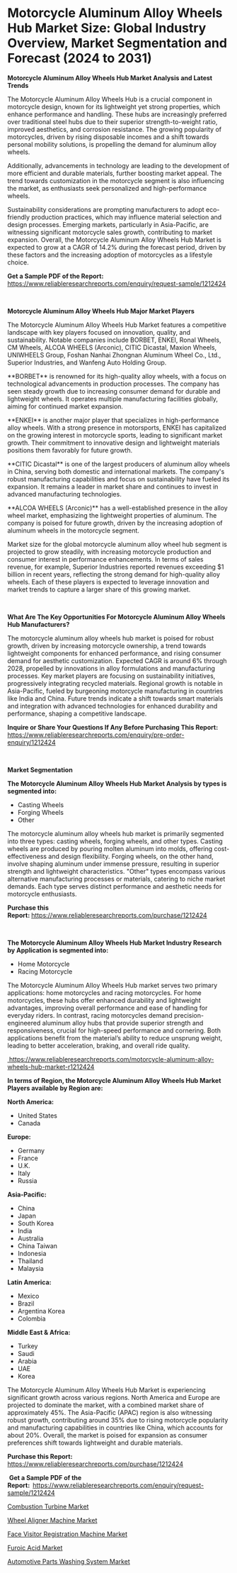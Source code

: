 <p><h1>Motorcycle Aluminum Alloy Wheels Hub Market Size: Global Industry Overview, Market Segmentation and Forecast (2024 to 2031)</h1></p><p><strong>Motorcycle Aluminum Alloy Wheels Hub Market Analysis and Latest Trends</strong></p>
<p><p>The Motorcycle Aluminum Alloy Wheels Hub is a crucial component in motorcycle design, known for its lightweight yet strong properties, which enhance performance and handling. These hubs are increasingly preferred over traditional steel hubs due to their superior strength-to-weight ratio, improved aesthetics, and corrosion resistance. The growing popularity of motorcycles, driven by rising disposable incomes and a shift towards personal mobility solutions, is propelling the demand for aluminum alloy wheels. </p><p>Additionally, advancements in technology are leading to the development of more efficient and durable materials, further boosting market appeal. The trend towards customization in the motorcycle segment is also influencing the market, as enthusiasts seek personalized and high-performance wheels. </p><p>Sustainability considerations are prompting manufacturers to adopt eco-friendly production practices, which may influence material selection and design processes. Emerging markets, particularly in Asia-Pacific, are witnessing significant motorcycle sales growth, contributing to market expansion. Overall, the Motorcycle Aluminum Alloy Wheels Hub Market is expected to grow at a CAGR of 14.2% during the forecast period, driven by these factors and the increasing adoption of motorcycles as a lifestyle choice.</p></p>
<p><strong>Get a Sample PDF of the Report:&nbsp;</strong> <a href="https://www.reliableresearchreports.com/enquiry/request-sample/1212424?utm_campaign=5&utm_medium=2&utm_source=Github&utm_content=ia&utm_term=06102024&utm_id=motorcycle-aluminum-alloy-wheels-hub">https://www.reliableresearchreports.com/enquiry/request-sample/1212424</a></p>
<p>&nbsp;</p>
<p><strong>Motorcycle Aluminum Alloy Wheels Hub Major Market Players</strong></p>
<p><p>The Motorcycle Aluminum Alloy Wheels Hub Market features a competitive landscape with key players focused on innovation, quality, and sustainability. Notable companies include BORBET, ENKEI, Ronal Wheels, CM Wheels, ALCOA WHEELS (Arconic), CITIC Dicastal, Maxion Wheels, UNIWHEELS Group, Foshan Nanhai Zhongnan Aluminum Wheel Co., Ltd., Superior Industries, and Wanfeng Auto Holding Group.</p><p>**BORBET** is renowned for its high-quality alloy wheels, with a focus on technological advancements in production processes. The company has seen steady growth due to increasing consumer demand for durable and lightweight wheels. It operates multiple manufacturing facilities globally, aiming for continued market expansion.</p><p>**ENKEI** is another major player that specializes in high-performance alloy wheels. With a strong presence in motorsports, ENKEI has capitalized on the growing interest in motorcycle sports, leading to significant market growth. Their commitment to innovative design and lightweight materials positions them favorably for future growth.</p><p>**CITIC Dicastal** is one of the largest producers of aluminum alloy wheels in China, serving both domestic and international markets. The company's robust manufacturing capabilities and focus on sustainability have fueled its expansion. It remains a leader in market share and continues to invest in advanced manufacturing technologies.</p><p>**ALCOA WHEELS (Arconic)** has a well-established presence in the alloy wheel market, emphasizing the lightweight properties of aluminum. The company is poised for future growth, driven by the increasing adoption of aluminum wheels in the motorcycle segment.</p><p>Market size for the global motorcycle aluminum alloy wheel hub segment is projected to grow steadily, with increasing motorcycle production and consumer interest in performance enhancements. In terms of sales revenue, for example, Superior Industries reported revenues exceeding $1 billion in recent years, reflecting the strong demand for high-quality alloy wheels. Each of these players is expected to leverage innovation and market trends to capture a larger share of this growing market.</p></p>
<p>&nbsp;</p>
<p><strong>What Are The Key Opportunities For Motorcycle Aluminum Alloy Wheels Hub Manufacturers?</strong></p>
<p><p>The motorcycle aluminum alloy wheels hub market is poised for robust growth, driven by increasing motorcycle ownership, a trend towards lightweight components for enhanced performance, and rising consumer demand for aesthetic customization. Expected CAGR is around 6% through 2028, propelled by innovations in alloy formulations and manufacturing processes. Key market players are focusing on sustainability initiatives, progressively integrating recycled materials. Regional growth is notable in Asia-Pacific, fueled by burgeoning motorcycle manufacturing in countries like India and China. Future trends indicate a shift towards smart materials and integration with advanced technologies for enhanced durability and performance, shaping a competitive landscape.</p></p>
<p><strong>Inquire or Share Your Questions If Any Before Purchasing This Report:</strong> <a href="https://www.reliableresearchreports.com/enquiry/pre-order-enquiry/1212424?utm_campaign=5&utm_medium=2&utm_source=Github&utm_content=ia&utm_term=06102024&utm_id=motorcycle-aluminum-alloy-wheels-hub">https://www.reliableresearchreports.com/enquiry/pre-order-enquiry/1212424</a></p>
<p>&nbsp;</p>
<p><strong>Market Segmentation</strong></p>
<p><strong>The Motorcycle Aluminum Alloy Wheels Hub Market Analysis by types is segmented into:</strong></p>
<p><ul><li>Casting Wheels</li><li>Forging Wheels</li><li>Other</li></ul></p>
<p><p>The motorcycle aluminum alloy wheels hub market is primarily segmented into three types: casting wheels, forging wheels, and other types. Casting wheels are produced by pouring molten aluminum into molds, offering cost-effectiveness and design flexibility. Forging wheels, on the other hand, involve shaping aluminum under immense pressure, resulting in superior strength and lightweight characteristics. "Other" types encompass various alternative manufacturing processes or materials, catering to niche market demands. Each type serves distinct performance and aesthetic needs for motorcycle enthusiasts.</p></p>
<p><strong>Purchase this Report:&nbsp;</strong><a href="https://www.reliableresearchreports.com/purchase/1212424?utm_campaign=5&utm_medium=2&utm_source=Github&utm_content=ia&utm_term=06102024&utm_id=motorcycle-aluminum-alloy-wheels-hub">https://www.reliableresearchreports.com/purchase/1212424</a></p>
<p>&nbsp;</p>
<p><strong>The Motorcycle Aluminum Alloy Wheels Hub Market Industry Research by Application is segmented into:</strong></p>
<p><ul><li>Home Motorcycle</li><li>Racing Motorcycle</li></ul></p>
<p><p>The Motorcycle Aluminum Alloy Wheels Hub market serves two primary applications: home motorcycles and racing motorcycles. For home motorcycles, these hubs offer enhanced durability and lightweight advantages, improving overall performance and ease of handling for everyday riders. In contrast, racing motorcycles demand precision-engineered aluminum alloy hubs that provide superior strength and responsiveness, crucial for high-speed performance and cornering. Both applications benefit from the material’s ability to reduce unsprung weight, leading to better acceleration, braking, and overall ride quality.</p></p>
<p><a href="https://www.reliableresearchreports.com/motorcycle-aluminum-alloy-wheels-hub-market-r1212424?utm_campaign=5&utm_medium=2&utm_source=Github&utm_content=ia&utm_term=06102024&utm_id=motorcycle-aluminum-alloy-wheels-hub">&nbsp;https://www.reliableresearchreports.com/motorcycle-aluminum-alloy-wheels-hub-market-r1212424</a></p>
<p><strong>In terms of Region, the Motorcycle Aluminum Alloy Wheels Hub Market Players available by Region are:</strong></p>
<p>
    <p> <strong> North America: </strong>
        <ul>
            <li>United States</li>
            <li>Canada</li>
        </ul>
        </p> 
    <p> <strong> Europe: </strong>
        <ul>
            <li>Germany</li>
            <li>France</li>
            <li>U.K.</li>
            <li>Italy</li>
            <li>Russia</li>
        </ul>
        </p> 
    <p> <strong> Asia-Pacific: </strong>
        <ul>
            <li>China</li>
            <li>Japan</li>
            <li>South Korea</li>
            <li>India</li>
            <li>Australia</li>
            <li>China Taiwan</li>
            <li>Indonesia</li>
            <li>Thailand</li>
            <li>Malaysia</li>
        </ul>
        </p> 
    <p> <strong> Latin America: </strong>
        <ul>
            <li>Mexico</li>
            <li>Brazil</li>
            <li>Argentina Korea</li>
            <li>Colombia</li>
        </ul>
        </p> 
    <p> <strong> Middle East & Africa: </strong>
        <ul>
            <li>Turkey</li>
            <li>Saudi</li>
            <li>Arabia</li>
            <li>UAE</li>
            <li>Korea</li>
        </ul>
    </p>
    </p>
<p><p>The Motorcycle Aluminum Alloy Wheels Hub Market is experiencing significant growth across various regions. North America and Europe are projected to dominate the market, with a combined market share of approximately 45%. The Asia-Pacific (APAC) region is also witnessing robust growth, contributing around 35% due to rising motorcycle popularity and manufacturing capabilities in countries like China, which accounts for about 20%. Overall, the market is poised for expansion as consumer preferences shift towards lightweight and durable materials.</p></p>
<p><strong>Purchase this Report: </strong><a href="https://www.reliableresearchreports.com/purchase/1212424?utm_campaign=5&utm_medium=2&utm_source=Github&utm_content=ia&utm_term=06102024&utm_id=motorcycle-aluminum-alloy-wheels-hub">https://www.reliableresearchreports.com/purchase/1212424</a></p>
<p>&nbsp;<strong>Get a Sample PDF of the Report:&nbsp;&nbsp;</strong><a href="https://www.reliableresearchreports.com/enquiry/request-sample/1212424?utm_campaign=5&utm_medium=2&utm_source=Github&utm_content=ia&utm_term=06102024&utm_id=motorcycle-aluminum-alloy-wheels-hub">https://www.reliableresearchreports.com/enquiry/request-sample/1212424</a></p>
<p><strong></strong></p>
<p><p><a href="https://www.linkedin.com/pulse/consumer-behavior-shifts-combustion-turbine-market-demand-analysis-js68f?utm_campaign=5&utm_medium=2&utm_source=Github&utm_content=ia&utm_term=06102024&utm_id=motorcycle-aluminum-alloy-wheels-hub">Combustion Turbine Market</a></p><p><a href="https://www.linkedin.com/pulse/disruption-innovation-wheel-aligner-machine-industry-market-analysis-v3knf?utm_campaign=5&utm_medium=2&utm_source=Github&utm_content=ia&utm_term=06102024&utm_id=motorcycle-aluminum-alloy-wheels-hub">Wheel Aligner Machine Market</a></p><p><a href="https://github.com/AnnDiaz698/Market-Research-Report-List-1/blob/main/face-visitor-registration-machine-market.md?utm_campaign=5&utm_medium=2&utm_source=Github&utm_content=ia&utm_term=06102024&utm_id=motorcycle-aluminum-alloy-wheels-hub">Face Visitor Registration Machine Market</a></p><p><a href="https://medium.com/@carolgarza40/digital-transformation-in-the-furoic-acid-industry-market-opportunities-and-challenges-2024-2031-678a3541fe18?utm_campaign=5&utm_medium=2&utm_source=Github&utm_content=ia&utm_term=06102024&utm_id=motorcycle-aluminum-alloy-wheels-hub">Furoic Acid Market</a></p><p><a href="https://github.com/sumonsky0m/Market-Research-Report-List-1/blob/main/automotive-parts-washing-system-market.md?utm_campaign=5&utm_medium=2&utm_source=Github&utm_content=ia&utm_term=06102024&utm_id=motorcycle-aluminum-alloy-wheels-hub">Automotive Parts Washing System Market</a></p></p>